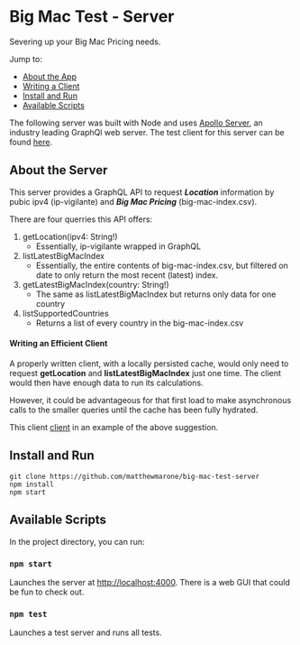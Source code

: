 # Big Mac Test - Server

Severing up your Big Mac Pricing needs.

Jump to:

- [About the App](#about)
- [Writing a Client](#writing-an-efficient-client)
- [Install and Run](#install-and-run)
- [Available Scripts](#available-scripts)

The following server was built with Node and uses [Apollo Server](https://www.apollographql.com/docs/apollo-server/), an industry leading GraphQl web server. The test client for this server can be found [here](https://github.com/matthewmarone/bigmac-client).

## About the Server

This server provides a GraphQL API to request **_Location_** information by pubic ipv4 (ip-vigilante) and **_Big Mac Pricing_** (big-mac-index.csv).

There are four querries this API offers:

1. getLocation(ipv4: String!)
   - Essentially, ip-vigilante wrapped in GraphQL
2. listLatestBigMacIndex
   - Essentially, the entire contents of big-mac-index.csv, but filtered on date to only return the most recent (latest) index.
3. getLatestBigMacIndex(country: String!)
   - The same as listLatestBigMacIndex but returns only data for one country
4. listSupportedCountries
   - Returns a list of every country in the big-mac-index.csv

#### Writing an Efficient Client

A properly written client, with a locally persisted cache, would only need to request **getLocation** and **listLatestBigMacIndex** just one time. The client would then have enough data to run its calculations.

However, it could be advantageous for that first load to make asynchronous calls to the smaller queries until the cache has been fully hydrated.

This client [client](https://github.com/matthewmarone/bigmac-client) in an example of the above suggestion.

## Install and Run

```
git clone https://github.com/matthewmarone/big-mac-test-server
npm install
npm start
```

## Available Scripts

In the project directory, you can run:

### `npm start`

Launches the server at [http://localhost:4000](http://localhost:4000). There is a web GUI that could be fun to check out.

### `npm test`

Launches a test server and runs all tests.

